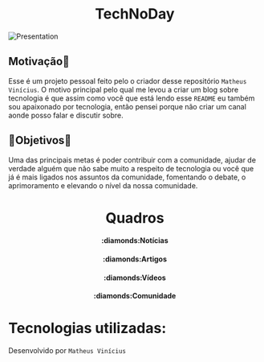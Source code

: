 <h1 align="center">TechNoDay</h1>

![Presentation](https://user-images.githubusercontent.com/48018898/84346963-a5463d80-ab87-11ea-9610-0db4bfaa63e6.gif)

## Motivação:dart:
Esse é um projeto pessoal feito pelo o criador desse repositório `Matheus Vinícius`. O motivo principal pelo qual me levou a criar um blog sobre tecnologia é que assim como você que está lendo esse `README` eu também sou apaixonado por tecnologia, então pensei porque não criar um canal aonde posso falar e discutir sobre.

## :pushpin:Objetivos:pushpin:
Uma das principais metas é poder contribuir com a comunidade, ajudar de verdade alguém que não sabe muito a respeito de tecnologia ou você que já é mais ligados nos assuntos da comunidade, fomentando o debate, o aprimoramento e elevando o nível da nossa comunidade.

<h1 align="center">Quadros</h1>

  <h4 align="center">:diamonds:Notícias</h4>
  <h4 align="center">:diamonds:Artigos</h4>
  <h4 align="center">:diamonds:Vídeos</h4>
  <h4 align="center">:diamonds:Comunidade</h4>
  
# Tecnologias utilizadas:

 
 Desenvolvido por `Matheus Vinícius`
